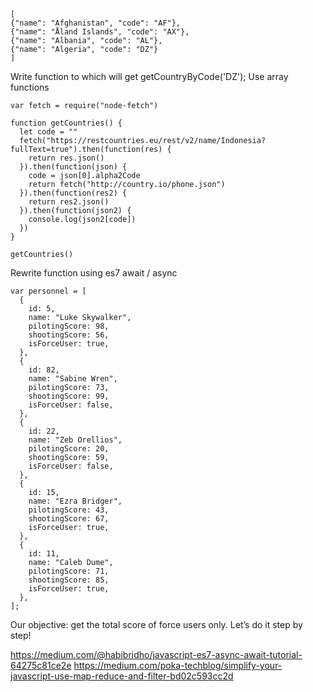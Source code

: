 ```
[ 
{"name": "Afghanistan", "code": "AF"}, 
{"name": "Åland Islands", "code": "AX"}, 
{"name": "Albania", "code": "AL"}, 
{"name": "Algeria", "code": "DZ"}
]
```



Write function to which will get getCountryByCode('DZ');     Use array functions


```
var fetch = require("node-fetch")

function getCountries() {
  let code = ""
  fetch("https://restcountries.eu/rest/v2/name/Indonesia?fullText=true").then(function(res) {
    return res.json()
  }).then(function(json) {
    code = json[0].alpha2Code
    return fetch("http://country.io/phone.json")
  }).then(function(res2) {
    return res2.json()
  }).then(function(json2) {
    console.log(json2[code])
  })
}

getCountries()
```

Rewrite function using es7 await / async 


```
var personnel = [
  {
    id: 5,
    name: "Luke Skywalker",
    pilotingScore: 98,
    shootingScore: 56,
    isForceUser: true,
  },
  {
    id: 82,
    name: "Sabine Wren",
    pilotingScore: 73,
    shootingScore: 99,
    isForceUser: false,
  },
  {
    id: 22,
    name: "Zeb Orellios",
    pilotingScore: 20,
    shootingScore: 59,
    isForceUser: false,
  },
  {
    id: 15,
    name: "Ezra Bridger",
    pilotingScore: 43,
    shootingScore: 67,
    isForceUser: true,
  },
  {
    id: 11,
    name: "Caleb Dume",
    pilotingScore: 71,
    shootingScore: 85,
    isForceUser: true,
  },
];
```
Our objective: get the total score of force users only. Let’s do it step by step!




https://medium.com/@habibridho/javascript-es7-async-await-tutorial-64275c81ce2e
https://medium.com/poka-techblog/simplify-your-javascript-use-map-reduce-and-filter-bd02c593cc2d
